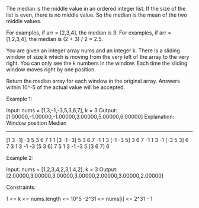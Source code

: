 The median is the middle value in an ordered integer list. If the size of the
list is even, there is no middle value. So the median is the mean of the two
middle values.


For examples, if arr = [2,3,4], the median is 3.
For examples, if arr = [1,2,3,4], the median is (2 + 3) / 2 = 2.5.


You are given an integer array nums and an integer k. There is a sliding
window of size k which is moving from the very left of the array to the very
right. You can only see the k numbers in the window. Each time the sliding
window moves right by one position.

Return the median array for each window in the original array. Answers within
10^-5 of the actual value will be accepted.


Example 1:


Input: nums = [1,3,-1,-3,5,3,6,7], k = 3
Output: [1.00000,-1.00000,-1.00000,3.00000,5.00000,6.00000]
Explanation: 
Window position                Median
---------------                -----
[1  3  -1] -3  5  3  6  7        1
⁠1 [3  -1  -3] 5  3  6  7       -1
⁠1  3 [-1  -3  5] 3  6  7       -1
⁠1  3  -1 [-3  5  3] 6  7        3
⁠1  3  -1  -3 [5  3  6] 7        5
⁠1  3  -1  -3  5 [3  6  7]       6


Example 2:


Input: nums = [1,2,3,4,2,3,1,4,2], k = 3
Output: [2.00000,3.00000,3.00000,3.00000,2.00000,3.00000,2.00000]



Constraints:


1 <= k <= nums.length <= 10^5
-2^31 <= nums[i] <= 2^31 - 1





